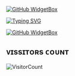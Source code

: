 [![GitHub WidgetBox](https://github-widgetbox.vercel.app/api/profile?username=mrhansamala&data=followers,repositories,stars,commits&theme=darkmode)](https://github.com/mrhansamala)


[![Typing SVG](https://readme-typing-svg.demolab.com?font=&size=17&duration=4994&pause=996&color=F70000B1&center=true&vCenter=true&multiline=true&random=true&width=439&height=52&lines=Hello+Welcome+To+MY+Github+Account)](https://git.io/typing-svg)

[![GitHub WidgetBox](https://github-widgetbox.vercel.app/api/skills?frameworks=vue,react,nuxt,next,django,flutter,electron,bootstrap,gatsby,nest,tailwind,windi,express,svelte,angular,dotnetcore,laravel,ionic,dotnet)](https://github.com/Jurredr/github-widgetbox)
 
 
 ## ᴠɪssɪᴛᴏʀs ᴄᴏᴜɴᴛ
 ​![​VisitorCount​](https://profile-counter.glitch.me/{mrhansamala}/count.svg)
